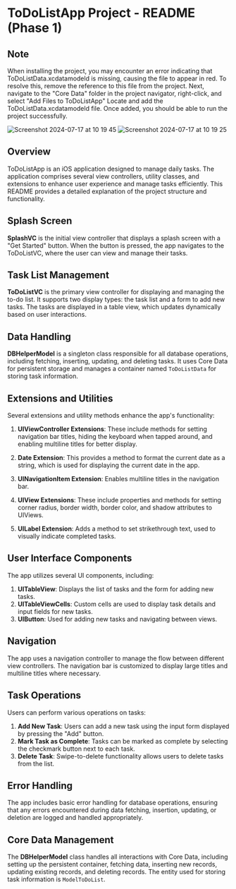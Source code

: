 # ToDoListApp Project - README (Phase 1)

## Note

When installing the project, you may encounter an error indicating that ToDoListData.xcdatamodeld is missing, causing the file to appear in red. To resolve this, remove the reference to this file from the project. Next, navigate to the "Core Data" folder in the project navigator, right-click, and select "Add Files to ToDoListApp" Locate and add the ToDoListData.xcdatamodeld file. Once added, you should be able to run the project successfully.

![Screenshot 2024-07-17 at 10 19 45](https://github.com/user-attachments/assets/4b306564-acaa-4087-a245-eef5c694b9da)
![Screenshot 2024-07-17 at 10 19 25](https://github.com/user-attachments/assets/1623baa7-4719-46e6-b9fe-df0731686bb8)

## Overview

ToDoListApp is an iOS application designed to manage daily tasks. The application comprises several view controllers, utility classes, and extensions to enhance user experience and manage tasks efficiently. This README provides a detailed explanation of the project structure and functionality.

## Splash Screen

**SplashVC** is the initial view controller that displays a splash screen with a "Get Started" button. When the button is pressed, the app navigates to the ToDoListVC, where the user can view and manage their tasks.

## Task List Management

**ToDoListVC** is the primary view controller for displaying and managing the to-do list. It supports two display types: the task list and a form to add new tasks. The tasks are displayed in a table view, which updates dynamically based on user interactions.

## Data Handling

**DBHelperModel** is a singleton class responsible for all database operations, including fetching, inserting, updating, and deleting tasks. It uses Core Data for persistent storage and manages a container named `ToDoListData` for storing task information.

## Extensions and Utilities

Several extensions and utility methods enhance the app's functionality:

1. **UIViewController Extensions**: These include methods for setting navigation bar titles, hiding the keyboard when tapped around, and enabling multiline titles for better display.
   
2. **Date Extension**: This provides a method to format the current date as a string, which is used for displaying the current date in the app.

3. **UINavigationItem Extension**: Enables multiline titles in the navigation bar.

4. **UIView Extensions**: These include properties and methods for setting corner radius, border width, border color, and shadow attributes to UIViews.

5. **UILabel Extension**: Adds a method to set strikethrough text, used to visually indicate completed tasks.

## User Interface Components

The app utilizes several UI components, including:

1. **UITableView**: Displays the list of tasks and the form for adding new tasks.
2. **UITableViewCells**: Custom cells are used to display task details and input fields for new tasks.
3. **UIButton**: Used for adding new tasks and navigating between views.

## Navigation

The app uses a navigation controller to manage the flow between different view controllers. The navigation bar is customized to display large titles and multiline titles where necessary.

## Task Operations

Users can perform various operations on tasks:

1. **Add New Task**: Users can add a new task using the input form displayed by pressing the "Add" button.
2. **Mark Task as Complete**: Tasks can be marked as complete by selecting the checkmark button next to each task.
3. **Delete Task**: Swipe-to-delete functionality allows users to delete tasks from the list.

## Error Handling

The app includes basic error handling for database operations, ensuring that any errors encountered during data fetching, insertion, updating, or deletion are logged and handled appropriately.

## Core Data Management

The **DBHelperModel** class handles all interactions with Core Data, including setting up the persistent container, fetching data, inserting new records, updating existing records, and deleting records. The entity used for storing task information is `ModelToDoList`.
